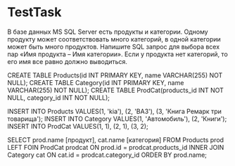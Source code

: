 # TestTask

В базе данных MS SQL Server есть продукты и категории. Одному продукту может соответствовать много категорий, в одной категории может быть много продуктов. Напишите SQL запрос для выбора всех пар «Имя продукта – Имя категории». Если у продукта нет категорий, то его имя все равно должно выводиться.

CREATE TABLE Products(id INT PRIMARY KEY, name VARCHAR(255) NOT NULL);
CREATE TABLE Category(id INT PRIMARY KEY, name VARCHAR(255) NOT NULL);
CREATE TABLE ProdCat(products_id INT NOT NULL, category_id INT NOT NULL);

INSERT INTO Products VALUES(1, 'kia'), (2, 'ВАЗ'), (3, 'Книга Ремарк три товарища');
INSERT INTO Category VALUES(1, 'Автомобиль'), (2, 'Книги');
INSERT INTO ProdCat VALUES(1, 1), (2, 1), (3, 2);

SELECT prod.name [продукт], cat.name [категория] FROM Products prod
    LEFT FOIN ProdCat prodcat ON prod.id = prodcat.products_id
    INNER JOIN Category cat ON cat.id = prodcat.category_id
ORDER BY prod.name;
